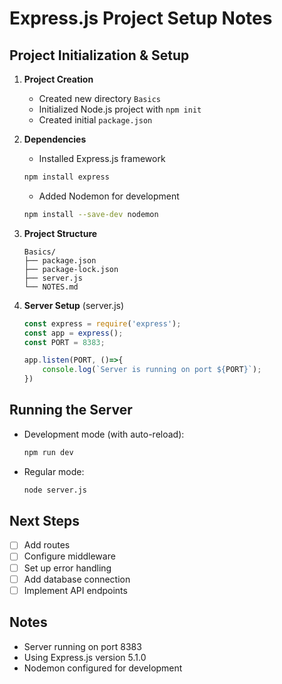 # Express.js Project Setup Notes

## Project Initialization & Setup
1. **Project Creation**
   - Created new directory `Basics`
   - Initialized Node.js project with `npm init`
   - Created initial `package.json`

2. **Dependencies**
   - Installed Express.js framework
   ```bash
   npm install express
   ```
   - Added Nodemon for development
   ```bash
   npm install --save-dev nodemon
   ```

3. **Project Structure**
   ```
   Basics/
   ├── package.json
   ├── package-lock.json
   ├── server.js
   └── NOTES.md
   ```

4. **Server Setup** (server.js)
   ```javascript
   const express = require('express');
   const app = express();
   const PORT = 8383;

   app.listen(PORT, ()=>{
       console.log(`Server is running on port ${PORT}`);
   })
   ```

## Running the Server
- Development mode (with auto-reload):
  ```bash
  npm run dev
  ```
- Regular mode:
  ```bash
  node server.js
  ```

## Next Steps
- [ ] Add routes
- [ ] Configure middleware
- [ ] Set up error handling
- [ ] Add database connection
- [ ] Implement API endpoints

## Notes
- Server running on port 8383
- Using Express.js version 5.1.0
- Nodemon configured for development
